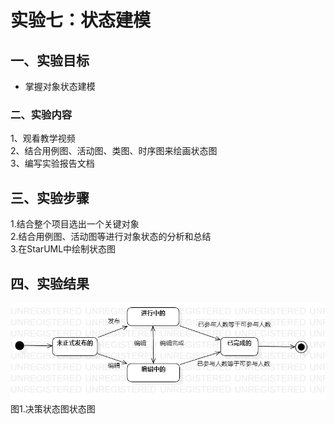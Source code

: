 # 实验七：状态建模 

## 一、实验目标
 - 掌握对象状态建模
### 二、实验内容
  1、观看教学视频  
  2、结合用例图、活动图、类图、时序图来绘画状态图    
  3、编写实验报告文档  

 ## 三、实验步骤
   1.结合整个项目选出一个关键对象  
   2.结合用例图、活动图等进行对象状态的分析和总结   
   3.在StarUML中绘制状态图

 ## 四、实验结果
  ![决策状态图](./StatechartDiagram1.png)  
  图1.决策状态图状态图
